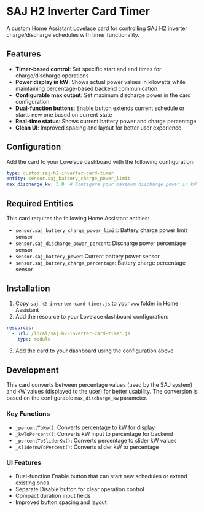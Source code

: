 # SAJ H2 Inverter Card Timer

A custom Home Assistant Lovelace card for controlling SAJ H2 inverter charge/discharge schedules with timer functionality.

## Features

- **Timer-based control**: Set specific start and end times for charge/discharge operations
- **Power display in kW**: Shows actual power values in kilowatts while maintaining percentage-based backend communication
- **Configurable max output**: Set maximum discharge power in the card configuration
- **Dual-function buttons**: Enable button extends current schedule or starts new one based on current state
- **Real-time status**: Shows current battery power and charge percentage
- **Clean UI**: Improved spacing and layout for better user experience

## Configuration

Add the card to your Lovelace dashboard with the following configuration:

```yaml
type: custom:saj-h2-inverter-card-timer
entity: sensor.saj_battery_charge_power_limit
max_discharge_kw: 5.0  # Configure your maximum discharge power in kW
```

## Required Entities

This card requires the following Home Assistant entities:
- `sensor.saj_battery_charge_power_limit`: Battery charge power limit sensor
- `sensor.saj_discharge_power_percent`: Discharge power percentage sensor
- `sensor.saj_battery_power`: Current battery power sensor
- `sensor.saj_battery_charge_percentage`: Battery charge percentage sensor

## Installation

1. Copy `saj-h2-inverter-card-timer.js` to your `www` folder in Home Assistant
2. Add the resource to your Lovelace dashboard configuration:

```yaml
resources:
  - url: /local/saj-h2-inverter-card-timer.js
    type: module
```

3. Add the card to your dashboard using the configuration above

## Development

This card converts between percentage values (used by the SAJ system) and kW values (displayed to the user) for better usability. The conversion is based on the configurable `max_discharge_kw` parameter.

### Key Functions

- `_percentToKw()`: Converts percentage to kW for display
- `_kwToPercent()`: Converts kW input to percentage for backend
- `_percentToSliderKw()`: Converts percentage to slider kW values
- `_sliderKwToPercent()`: Converts slider kW to percentage

### UI Features

- Dual-function Enable button that can start new schedules or extend existing ones
- Separate Disable button for clear operation control
- Compact duration input fields
- Improved button spacing and layout